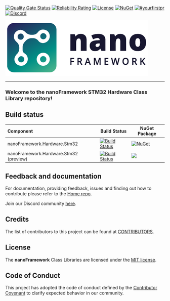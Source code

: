 [![Quality Gate Status](https://sonarcloud.io/api/project_badges/measure?project=nanoframework_lib-nanoFramework.Hardware.Stm32&metric=alert_status)](https://sonarcloud.io/dashboard?id=nanoframework_lib-nanoFramework.Hardware.Stm32) [![Reliability Rating](https://sonarcloud.io/api/project_badges/measure?project=nanoframework_lib-nanoFramework.Hardware.Stm32&metric=reliability_rating)](https://sonarcloud.io/dashboard?id=nanoframework_lib-nanoFramework.Hardware.Stm32) [![License](https://img.shields.io/badge/License-MIT-blue.svg)](LICENSE) [![NuGet](https://img.shields.io/nuget/dt/nanoFramework.Hardware.Stm32.svg?label=NuGet&style=flat&logo=nuget)](https://www.nuget.org/packages/nanoFramework.Hardware.Stm32/) [![#yourfirstpr](https://img.shields.io/badge/first--timers--only-friendly-blue.svg)](https://github.com/nanoframework/Home/blob/master/CONTRIBUTING.md) [![Discord](https://img.shields.io/discord/478725473862549535.svg?logo=discord&logoColor=white&label=Discord&color=7289DA)](https://discord.gg/gCyBu8T)

![nanoFramework logo](https://github.com/nanoframework/Home/blob/master/resources/logo/nanoFramework-repo-logo.png)

-----

### Welcome to the **nanoFramework** STM32 Hardware Class Library repository!

## Build status

| Component | Build Status | NuGet Package |
|:-|---|---|
| nanoFramework.Hardware.Stm32 | [![Build Status](https://dev.azure.com/nanoframework/nanoFramework.Hardware.Stm32/_apis/build/status/nanoframework.lib-nanoFramework.Hardware.Stm32?branchName=develop)](https://dev.azure.com/nanoframework/nanoFramework.Hardware.Stm32/_build/latest?definitionId=6?branchName=master) | [![NuGet](https://img.shields.io/nuget/v/nanoFramework.Hardware.Stm32.svg?label=NuGet&style=flat&logo=nuget)](https://www.nuget.org/packages/nanoFramework.Hardware.Stm32/)  |
| nanoFramework.Hardware.Stm32 (preview) | [![Build Status](https://dev.azure.com/nanoframework/nanoFramework.Hardware.Stm32/_apis/build/status/nanoframework.lib-nanoFramework.Hardware.Stm32?branchName=develop)](https://dev.azure.com/nanoframework/nanoFramework.Hardware.Stm32/_build/latest?definitionId=6?branchName=develop) | [![](https://badgen.net/badge/NuGet/preview/D7B023?icon=https://simpleicons.now.sh/azuredevops/fff)](https://dev.azure.com/nanoframework/feed/_packaging?_a=package&feed=sandbox&package=nanoFramework.Hardware.Stm32&protocolType=NuGet&view=overview) |

## Feedback and documentation

For documentation, providing feedback, issues and finding out how to contribute please refer to the [Home repo](https://github.com/nanoframework/Home).

Join our Discord community [here](https://discord.gg/gCyBu8T).

## Credits

The list of contributors to this project can be found at [CONTRIBUTORS](https://github.com/nanoframework/Home/blob/master/CONTRIBUTORS.md).

## License

The **nanoFramework** Class Libraries are licensed under the [MIT license](LICENSE.md).

## Code of Conduct

This project has adopted the code of conduct defined by the [Contributor Covenant](http://contributor-covenant.org/)
to clarify expected behavior in our community.
